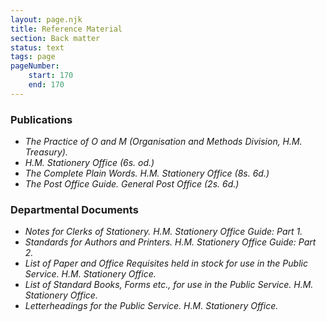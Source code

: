 ```yaml
---
layout: page.njk
title: Reference Material
section: Back matter
status: text
tags: page
pageNumber:
    start: 170
    end: 170
---
```


### Publications

- *The Practice of O and M (Organisation and Methods Division, H.M. Treasury).*
- *H.M. Stationery Office (6s. od.)*
- *The Complete Plain Words. H.M. Stationery Office (8s. 6d.)*
- *The Post Office Guide. General Post Office (2s. 6d.)*

### Departmental Documents

- *Notes for Clerks of Stationery. H.M. Stationery Office Guide: Part 1.*
- *Standards for Authors and Printers. H.M. Stationery Office Guide: Part 2.*
- *List of Paper and Office Requisites held in stock for use in the Public Service. H.M. Stationery Office.*
- *List of Standard Books, Forms etc., for use in the Public Service. H.M. Stationery Office.*
- *Letterheadings for the Public Service. H.M. Stationery Office.*
